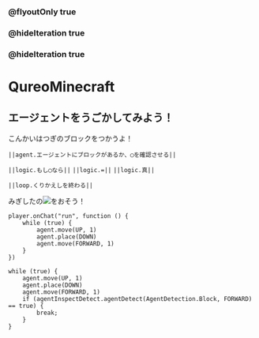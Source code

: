 ### @flyoutOnly true
### @hideIteration true
### @hideIteration true
# QureoMinecraft

## エージェントをうごかしてみよう！

こんかいはつぎのブロックをつかうよ！

``||agent.エージェントにブロックがあるか、◯を確認させる||``

``||logic.もし◯なら||``
``||logic.=||``
``||logic.真||``

``||loop.くりかえしを終わる||``

みぎしたの![](https://raw.githubusercontent.com/camp-minecraft/TechkidsCampTutorial/master/images/playbutton.png)をおそう！

```template
player.onChat("run", function () {
    while (true) {
        agent.move(UP, 1)
        agent.place(DOWN)
        agent.move(FORWARD, 1)
    }
})
```

```ghost
while (true) {
    agent.move(UP, 1)
    agent.place(DOWN)
    agent.move(FORWARD, 1)
    if (agentInspectDetect.agentDetect(AgentDetection.Block, FORWARD) == true) {
        break;
    }
}

```